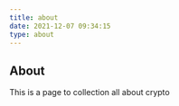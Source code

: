```yaml
---
title: about
date: 2021-12-07 09:34:15
type: about
---
```


## About

This is a page to collection all about crypto

